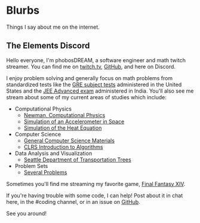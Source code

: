 # Blurbs

Things I say about me on the internet.

## The Elements Discord

Hello everyone, I'm phobosDREAM, a software engineer and math twitch streamer. You can find me on [twitch.tv](https://www.twitch.tv/phobosdream), [GitHub](https://github.com/fractalate/phobosdream), and here on Discord.

I enjoy problem solving and generally focus on math problems from standardized tests like the [GRE subject tests](https://www.ets.org/gre/score-users/about/subject-tests.html) administered in the United States and the [JEE Advanced exam](https://www.jeeadv.ac.in/) administered in India. You'll also see me stream about some of my current areas of studies which include:

* Computational Physics
  - [Newman, Computational Physics](https://github.com/fractalate/study-newman-computational-physics)
  - [Simulation of an Accelerometer in Space](https://github.com/fractalate/simulation-accelerometer-in-space)
  - [Simulation of the Heat Equation](https://github.com/fractalate/simulation-heat-equation-1d)
* Computer Science
  - [General Computer Science Materials](https://github.com/fractalate/compsci)
  - [CLRS Introduction to Algorithms](https://github.com/fractalate/study-clrs-introduction-to-algorithms)
* Data Analysis and Visualization
  - [Seattle Department of Transportation Trees](https://github.com/fractalate/data-sdot-trees)
* Problem Sets
  - [Several Problems](https://github.com/fractalate/several-problems)

Sometimes you'll find me streaming my favorite game, [Final Fantasy XIV](https://www.finalfantasyxiv.com/).

If you're having trouble with some code, I can help! Post about it in chat here, in the #coding channel, or in an issue on [GitHub](https://github.com/fractalate/phobosdream/issues/new?body=%3CYOUR%20QUESTION%20HERE%3E&labels=question).

See you around!
